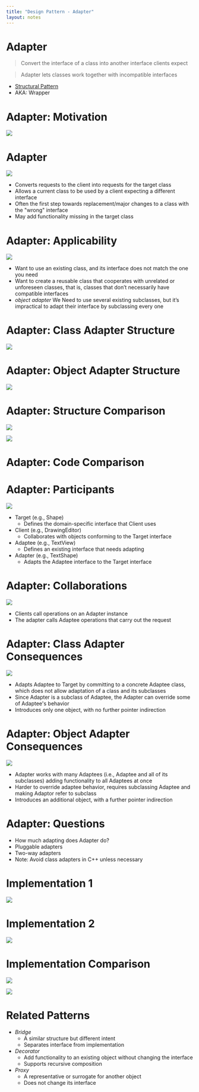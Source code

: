 ```yaml
---
title: "Design Pattern - Adapter"
layout: notes
---
```


[structuralpatterns]: https://www.cs.bgsu.edu/mdecke/classes/software_architecture/notes/design_patterns.html#/20

[motivation]: /images/design-patterns/adapter/motivation.svg
[classstructure]: /images/design-patterns/adapter/class-structure.svg
[objectstructure]: /images/design-patterns/adapter/object-structure.svg
[implementation1]: /images/design-patterns/adapter/implementation1.svg
[implementation2]: /images/design-patterns/adapter/implementation2.svg

# Adapter
> Convert the interface of a class into another interface clients expect

> Adapter lets classes work together with incompatible interfaces

* [Structural Pattern][structuralpatterns]
* AKA: Wrapper

# Adapter: Motivation
![][motivation]

# Adapter
![][motivation]

* Converts requests to the client into requests for the target class
* Allows a current class to be used by a client expecting a different interface
* Often the first step towards replacement/major changes to a class with the "wrong" interface
* May add functionality missing in the target class

# Adapter: Applicability
![][motivation]

* Want to use an existing class, and its interface does not match the one you need
* Want to create a reusable class that cooperates with unrelated or unforeseen classes, that is, classes that don’t necessarily have compatible interfaces
* *object adapter* We Need to use several existing subclasses, but it’s impractical to adapt their interface by subclassing every one

# Adapter: Class Adapter Structure
![][classstructure]

<script src="https://gist.github.com/mjdecker/b7c3fed883750d121dca3b8c724a526a.js?file=class.cpp"></script>

# Adapter: Object Adapter Structure
![][objectstructure]

<script src="https://gist.github.com/mjdecker/b7c3fed883750d121dca3b8c724a526a.js?file=object.cpp"></script>

# Adapter: Structure Comparison
![][classstructure]

![][objectstructure]

# Adapter: Code Comparison

<script src="https://gist.github.com/mjdecker/b7c3fed883750d121dca3b8c724a526a.js?file=class.cpp"></script>

<script src="https://gist.github.com/mjdecker/b7c3fed883750d121dca3b8c724a526a.js?file=object.cpp"></script>

# Adapter: Participants
![][objectstructure]

*  Target (e.g., Shape)
    * Defines the domain-specific interface that Client uses
* Client (e.g., DrawingEditor)
    * Collaborates with objects conforming to the Target interface
* Adaptee (e.g., TextView)
    * Defines an existing interface that needs adapting
* Adapter (e.g., TextShape)
    * Adapts the Adaptee interface to the Target interface

# Adapter: Collaborations
![][objectstructure]

* Clients call operations on an Adapter instance
* The adapter calls Adaptee operations that carry out the request

# Adapter: Class Adapter Consequences
![][classstructure]

* Adapts Adaptee to Target by committing to a concrete Adaptee class, which does not allow adaptation of a class and its subclasses
* Since Adapter is a subclass of Adaptee, the Adapter can override some of Adaptee's behavior
* Introduces only one object, with no further pointer indirection

# Adapter: Object Adapter Consequences
![][objectstructure]

* Adapter works with many Adaptees (i.e., Adaptee and all of its subclasses) adding functionality to all Adaptees at once
* Harder to override adaptee behavior, requires subclassing Adaptee and making Adaptor refer to subclass
* Introduces an additional object, with a further pointer indirection
    
# Adapter: Questions
* How much adapting does Adapter do?
* Pluggable adapters
* Two-way adapters
* Note: Avoid class adapters in C++ unless necessary

# Implementation 1
![][implementation1]

# Implementation 2
![][implementation2]

# Implementation Comparison
![][implementation1]

![][implementation2]

# Related Patterns
* *Bridge*
    * A similar structure but different intent
    * Separates interface from implementation
* *Decorator*
    * Add functionality to an existing object without changing the interface
    * Supports recursive composition
* *Proxy*
    * A representative or surrogate for another object
    * Does not change its interface
